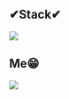 
<!--
**bhindor/bhindor** is a ✨ _special_ ✨ repository because its `README.md` (this file) appears on your GitHub profile.

Here are some ideas to get you started:

- 🔭 I’m currently working on ...
- 🌱 I’m currently learning ...
- 👯 I’m looking to collaborate on ...
- 🤔 I’m looking for help with ...
- 💬 Ask me about ...
- 📫 How to reach me: ...
- 😄 Pronouns: ...
- ⚡ Fun fact: ...
-->

## ✔Stack✔
<img src="https://img.shields.io/badge/Android-3DDC84?style=flat-square&logo=Android&logoColor=white"/>

## Me😁
<a href="https://www.instagram.com/bhindor/" target="_blank"><img src="https://img.shields.io/badge/instagram-E4405F?style=flat-square&logo=instagram&logoColor=white"/></a>
